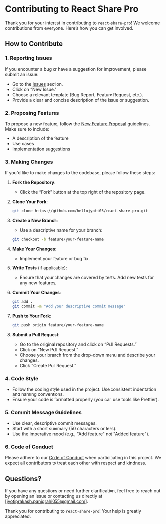 # Contributing to React Share Pro

Thank you for your interest in contributing to `react-share-pro`! We welcome contributions from everyone. Here’s how you can get involved.

## How to Contribute

### 1. Reporting Issues

If you encounter a bug or have a suggestion for improvement, please submit an issue:

- Go to the [Issues](https://github.com/hellojyoti03/react-share-pro/issues) section.
- Click on “New Issue.”
- Choose a relevant template (Bug Report, Feature Request, etc.).
- Provide a clear and concise description of the issue or suggestion.

### 2. Proposing Features

To propose a new feature, follow the [New Feature Proposal](NEW_FEATURE.md) guidelines. Make sure to include:

- A description of the feature
- Use cases
- Implementation suggestions

### 3. Making Changes

If you'd like to make changes to the codebase, please follow these steps:

1. **Fork the Repository**:

   - Click the “Fork” button at the top right of the repository page.

2. **Clone Your Fork**:

   ```bash
   git clone https://github.com/hellojyoti03/react-share-pro.git
   ```

3. **Create a New Branch**:

   - Use a descriptive name for your branch:

   ```bash
   git checkout -b feature/your-feature-name
   ```

4. **Make Your Changes**:

   - Implement your feature or bug fix.

5. **Write Tests** (if applicable):

   - Ensure that your changes are covered by tests. Add new tests for any new features.

6. **Commit Your Changes**:

   ```bash
   git add .
   git commit -m "Add your descriptive commit message"
   ```

7. **Push to Your Fork**:

   ```bash
   git push origin feature/your-feature-name
   ```

8. **Submit a Pull Request**:
   - Go to the original repository and click on “Pull Requests.”
   - Click on “New Pull Request.”
   - Choose your branch from the drop-down menu and describe your changes.
   - Click “Create Pull Request.”

### 4. Code Style

- Follow the coding style used in the project. Use consistent indentation and naming conventions.
- Ensure your code is formatted properly (you can use tools like Prettier).

### 5. Commit Message Guidelines

- Use clear, descriptive commit messages.
- Start with a short summary (50 characters or less).
- Use the imperative mood (e.g., "Add feature" not "Added feature").

### 6. Code of Conduct

Please adhere to our [Code of Conduct](CODE_OF_CONDUCT.md) when participating in this project. We expect all contributors to treat each other with respect and kindness.

## Questions?

If you have any questions or need further clarification, feel free to reach out by opening an issue or contacting us directly at [jyotiprakash.panigrahi055@gmail.com].

Thank you for contributing to `react-share-pro`! Your help is greatly appreciated.
